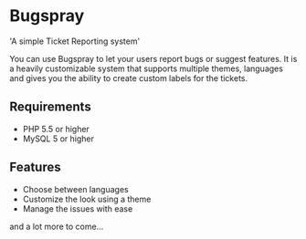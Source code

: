 Bugspray
========

'A simple Ticket Reporting system'

You can use Bugspray to let your users report bugs or suggest features. It is a heavily customizable system that supports multiple themes, languages and gives you the ability to create custom labels for the tickets.

Requirements
------------
- PHP 5.5 or higher
- MySQL 5 or higher

Features
--------
- Choose between languages
- Customize the look using a theme
- Manage the issues with ease

and a lot more to come...
